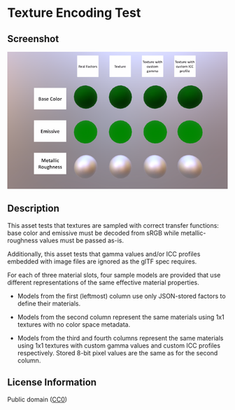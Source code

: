 # Texture Encoding Test

## Screenshot

![screenshot](screenshot/screenshot.png)

## Description

This asset tests that textures are sampled with correct transfer functions: base color and emissive must be decoded from sRGB while metallic-roughness values must be passed as-is.

Additionally, this asset tests that gamma values and/or ICC profiles embedded with image files are ignored as the glTF spec requires.

For each of three material slots, four sample models are provided that use different representations of the same effective material properties.

* Models from the first (leftmost) column use only JSON-stored factors to define their materials.

* Models from the second column represent the same materials using 1x1 textures with no color space metadata.

* Models from the third and fourth columns represent the same materials using 1x1 textures with custom gamma values and custom ICC profiles respectively. Stored 8-bit pixel values are the same as for the second column.

## License Information

Public domain ([CC0](https://creativecommons.org/publicdomain/zero/1.0/))
